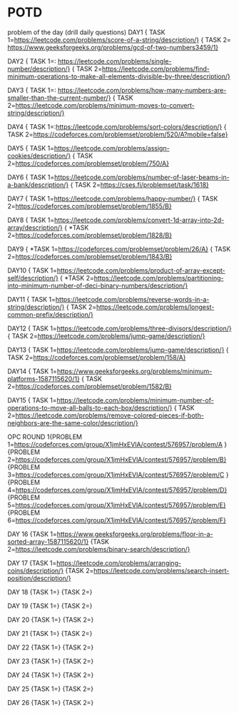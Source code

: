 # POTD
problem of the day (drill daily questions)
DAY1 { TASK 1=https://leetcode.com/problems/score-of-a-string/description/}
     { TASK 2= https://www.geeksforgeeks.org/problems/gcd-of-two-numbers3459/1}
     
DAY2 { TASK 1=: https://leetcode.com/problems/single-number/description/}
     { TASK 2=https://leetcode.com/problems/find-minimum-operations-to-make-all-elements-divisible-by-three/description/}     
     
DAY3 { TASK 1=: https://leetcode.com/problems/how-many-numbers-are-smaller-than-the-current-number/}
     { TASK 2=https://leetcode.com/problems/minimum-moves-to-convert-string/description/}     

DAY4 { TASK 1=:https://leetcode.com/problems/sort-colors/description/}
     { TASK 2=https://codeforces.com/problemset/problem/520/A?mobile=false}    

DAY5 { TASK 1=https://leetcode.com/problems/assign-cookies/description/}
     { TASK 2=https://codeforces.com/problemset/problem/750/A}  
     
DAY6 { TASK 1=https://leetcode.com/problems/number-of-laser-beams-in-a-bank/description/}
     { TASK 2=https://cses.fi/problemset/task/1618}    
     
DAY7 { TASK 1=https://leetcode.com/problems/happy-number/}
     { TASK 2=https://codeforces.com/problemset/problem/1855/B} 
     
DAY8 { TASK 1=https://leetcode.com/problems/convert-1d-array-into-2d-array/description/}
     { *TASK 2=https://codeforces.com/problemset/problem/1828/B}
     
DAY9 { *TASK 1=https://codeforces.com/problemset/problem/26/A}
     { TASK 2=https://codeforces.com/problemset/problem/1843/B} 
     
DAY10 { TASK 1=https://leetcode.com/problems/product-of-array-except-self/description/}
     { *TASK 2=https://leetcode.com/problems/partitioning-into-minimum-number-of-deci-binary-numbers/description/}
     
DAY11 { TASK 1=https://leetcode.com/problems/reverse-words-in-a-string/description/}
     { TASK 2=https://leetcode.com/problems/longest-common-prefix/description/} 
     
DAY12 { TASK 1=https://leetcode.com/problems/three-divisors/description/}
     { TASK 2=https://leetcode.com/problems/jump-game/description/}
     
DAY13 { TASK 1=https://leetcode.com/problems/jump-game/description/}
     { TASK 2=https://codeforces.com/problemset/problem/158/A}   
     
DAY14 { TASK 1=https://www.geeksforgeeks.org/problems/minimum-platforms-1587115620/1}
     { TASK 2=https://codeforces.com/problemset/problem/1582/B}   
     
DAY15 { TASK 1=https://leetcode.com/problems/minimum-number-of-operations-to-move-all-balls-to-each-box/description/}
     { TASK 2=https://leetcode.com/problems/remove-colored-pieces-if-both-neighbors-are-the-same-color/description/}   

OPC ROUND 1{PROBLEM 1=https://codeforces.com/group/X1jmHxEVlA/contest/576957/problem/A }
           {PROBLEM 2=https://codeforces.com/group/X1jmHxEVlA/contest/576957/problem/B}
           {PROBLEM 3=https://codeforces.com/group/X1jmHxEVlA/contest/576957/problem/C }
           {PROBLEM 4=https://codeforces.com/group/X1jmHxEVlA/contest/576957/problem/D}
           {PROBLEM 5=https://codeforces.com/group/X1jmHxEVlA/contest/576957/problem/E}
           {PROBLEM 6=https://codeforces.com/group/X1jmHxEVlA/contest/576957/problem/F}

DAY 16 {TASK 1=https://www.geeksforgeeks.org/problems/floor-in-a-sorted-array-1587115620/1}
       {TASK 2=https://leetcode.com/problems/binary-search/description/} 

DAY 17 {TASK 1=https://leetcode.com/problems/arranging-coins/description/}
       {TASK 2=https://leetcode.com/problems/search-insert-position/description/} 

DAY 18 {TASK 1=}
       {TASK 2=}

DAY 19 {TASK 1=}
       {TASK 2=}        
       
DAY 20 {TASK 1=}
       {TASK 2=} 
       
DAY 21 {TASK 1=}
       {TASK 2=}

DAY 22 {TASK 1=}
       {TASK 2=}        
       
DAY 23 {TASK 1=}
       {TASK 2=} 

DAY 24 {TASK 1=}
       {TASK 2=}

DAY 25 {TASK 1=}
       {TASK 2=}        
       
DAY 26 {TASK 1=}
       {TASK 2=} 
           
     
     
          
     
     
     
